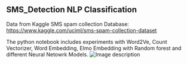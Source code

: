 ## SMS_Detection NLP Classification

Data from Kaggle SMS spam collection Database: https://www.kaggle.com/uciml/sms-spam-collection-dataset

The python notebook includes experiments with Word2Ve, Count Vectorizer, Word Embedding, Elmo Embedding with Random forest and different Neural Netowrk Models.
![Image description](link-to-image)
